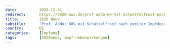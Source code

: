 ```yaml
---
date:          2020-12-31
redirect:      https://2020news.de/prof-addo-60-mit-schuettelfrost-nach-zweiter-impfdosis/
title:         2020 News
subtitle:      'Prof. Addo: 60% mit Schüttelfrost nach zweiter Impfdosis'
country:       DE
categories:    [Impfung]
tags:          [2020news, impf-nebenwirkungen]
---
```

